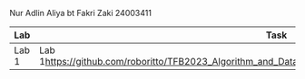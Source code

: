Nur Adlin Aliya bt Fakri Zaki
24003411

|Lab|Task|
|---|----|
|Lab 1|<a>Lab 1</a>https://github.com/roboritto/TFB2023_Algorithm_and_Data_Structure_May_2025/blob/main/24003411_Lab1|
